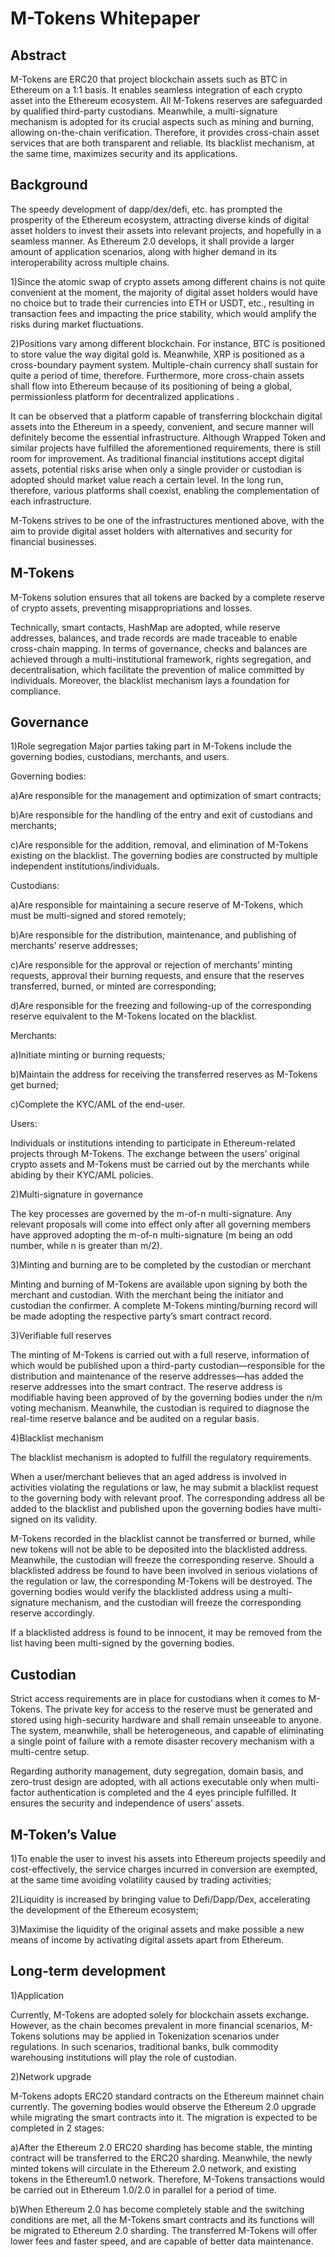 M-Tokens Whitepaper
===

Abstract
---
M-Tokens are ERC20 that project blockchain assets such as BTC in Ethereum on a 1:1 basis. It enables seamless integration of each crypto asset into the Ethereum ecosystem. All M-Tokens reserves are safeguarded by qualified third-party custodians. Meanwhile, a multi-signature mechanism is adopted for its crucial aspects such as mining and burning, allowing on-the-chain verification. Therefore, it provides cross-chain asset services that are both transparent and reliable. Its blacklist mechanism, at the same time, maximizes security and its applications.

Background
---
The speedy development of dapp/dex/defi, etc. has prompted the prosperity of the Ethereum ecosystem, attracting diverse kinds of digital asset holders to invest their assets into relevant projects, and hopefully in a seamless manner. As Ethereum 2.0 develops, it shall provide a larger amount of application scenarios, along with higher demand in its interoperability across multiple chains.

1)Since the atomic swap of crypto assets among different chains is not quite convenient at the moment, the majority of digital asset holders would have no choice but to trade their currencies into ETH or USDT, etc., resulting in transaction fees and impacting the price stability, which would amplify the risks during market fluctuations.

2)Positions vary among different blockchain. For instance, BTC is positioned to store value the way digital gold is. Meanwhile, XRP is positioned as a cross-boundary payment system. Multiple-chain currency shall sustain for quite a period of time, therefore. Furthermore, more cross-chain assets shall flow into Ethereum because of its positioning of being a global, permissionless platform for decentralized applications . 

It can be observed that a platform capable of transferring blockchain digital assets into the Ethereum in a speedy, convenient, and secure manner will definitely become the essential infrastructure. Although Wrapped Token and similar projects have fulfilled the aforementioned requirements, there is still room for improvement. As traditional financial institutions accept digital assets, potential risks arise when only a single provider or custodian is adopted should market value reach a certain level. In the long run, therefore, various platforms shall coexist, enabling the complementation of each infrastructure. 

M-Tokens strives to be one of the infrastructures mentioned above, with the aim to provide digital asset holders with alternatives and security for financial businesses. 

M-Tokens
---
M-Tokens solution ensures that all tokens are backed by a complete reserve of crypto assets, preventing misappropriations and losses. 

Technically, smart contacts, HashMap are adopted, while reserve addresses, balances, and trade records are made traceable to enable cross-chain mapping. In terms of governance, checks and balances are achieved through a multi-institutional framework, rights segregation, and decentralisation, which facilitate the prevention of malice committed by individuals. Moreover, the blacklist mechanism lays a foundation for compliance.

Governance
---
1)Role segregation
Major parties taking part in M-Tokens include the governing bodies, custodians, merchants, and users.

Governing bodies: 

a)Are responsible for the management and optimization of smart contracts;

b)Are responsible for the handling of the entry and exit of custodians and merchants;

c)Are responsible for the addition, removal, and elimination of M-Tokens existing on the blacklist. The governing bodies are constructed by multiple independent institutions/individuals.

Custodians: 

a)Are responsible for maintaining a secure reserve of M-Tokens, which must be multi-signed and stored remotely;

b)Are responsible for the distribution, maintenance, and publishing of merchants’ reserve addresses; 

c)Are responsible for the approval or rejection of merchants’ minting requests, approval their burning requests, and ensure that the reserves transferred, burned, or minted are corresponding;

d)Are responsible for the freezing and following-up of the corresponding reserve equivalent to the M-Tokens located on the blacklist.

Merchants: 

a)Initiate minting or burning requests;

b)Maintain the address for receiving the transferred reserves as M-Tokens get burned;

c)Complete the KYC/AML of the end-user.

Users: 

Individuals or institutions intending to participate in Ethereum-related projects through M-Tokens. The exchange between the users’ original crypto assets and M-Tokens must be carried out by the merchants while abiding by their KYC/AML policies.

2)Multi-signature in governance

The key processes are governed by the m-of-n multi-signature. Any relevant proposals will come into effect only after all governing members have approved adopting the m-of-n multi-signature (m being an odd number, while n is greater than m/2).

3)Minting and burning are to be completed by the custodian or merchant 

Minting and burning of M-Tokens are available upon signing by both the merchant and custodian. With the merchant being the initiator and custodian the confirmer. A complete M-Tokens minting/burning record will be made adopting the respective party’s smart contract record.

3)Verifiable full reserves

The minting of M-Tokens is carried out with a full reserve, information of which would be published upon a third-party custodian—responsible for the distribution and maintenance of the reserve addresses—has added the reserve addresses into the smart contract. The reserve address is modifiable having been approved of by the governing bodies under the n/m voting mechanism. Meanwhile, the custodian is required to diagnose the real-time reserve balance and be audited on a regular basis.

4)Blacklist mechanism

The blacklist mechanism is adopted to fulfill the regulatory requirements. 

When a user/merchant believes that an aged  address is involved in activities violating the regulations or law, he may submit a blacklist request to the governing body with relevant proof. The corresponding address all be added to the blacklist and published upon the governing bodies have multi-signed on its validity. 

M-Tokens recorded in the blacklist cannot be transferred or burned, while new tokens will not be able to be deposited into the blacklisted address. Meanwhile, the custodian will freeze the corresponding reserve. Should a blacklisted address be found to have been involved in serious violations of the regulation or law, the corresponding M-Tokens will be destroyed. The governing bodies would verify the blacklisted address using a multi-signature mechanism, and the custodian will freeze the corresponding reserve accordingly. 

If a blacklisted address is found to be innocent, it may be removed from the list having been multi-signed by the governing bodies. 

Custodian
---
Strict access requirements are in place for custodians when it comes to M-Tokens. The private key for access to the reserve must be generated and stored using high-security hardware and shall remain unseeable to anyone. The system, meanwhile, shall be heterogeneous, and capable of eliminating a single point of failure with a remote disaster recovery mechanism with a multi-centre setup. 

Regarding authority management, duty segregation, domain basis, and zero-trust design are adopted, with all actions executable only when multi-factor authentication is completed  and the 4 eyes principle fulfilled. It ensures the security and independence of users’ assets. 

M-Token’s Value
---
1)To enable the user to invest his assets into Ethereum projects speedily and cost-effectively, the service charges incurred in conversion are exempted, at the same time avoiding volatility caused by trading activities; 

2)Liquidity is increased by bringing value to Defi/Dapp/Dex, accelerating the development of the Ethereum ecosystem;

3)Maximise the liquidity of the original assets and make possible a new means of income by activating digital assets apart from Ethereum. 

Long-term development
---
1)Application

Currently, M-Tokens are adopted solely for blockchain assets exchange. However, as the chain becomes prevalent in more financial scenarios, M-Tokens solutions may be applied in Tokenization scenarios under regulations. In such scenarios, traditional banks, bulk commodity warehousing institutions will play the role of custodian.

2)Network upgrade

M-Tokens adopts ERC20 standard contracts on the Ethereum mainnet chain currently. The governing bodies would observe the Ethereum 2.0 upgrade while migrating the smart contracts into it. The migration is expected to be completed in 2 stages: 

a)After the Ethereum 2.0 ERC20 sharding has become stable, the minting contract will be transferred to the ERC20 sharding. Meanwhile, the newly minted tokens will circulate in the Ethereum 2.0 network, and existing tokens in the Ethereum1.0 network. Therefore, M-Tokens transactions would be carried out in Ethereum 1.0/2.0 in parallel for a period of time.  

b)When Ethereum 2.0 has become completely stable and the switching conditions are met, all the M-Tokens smart contracts and its functions will be migrated to Ethereum 2.0 sharding. The transferred M-Tokens will offer lower fees and faster speed, and are capable of better data maintenance. 


